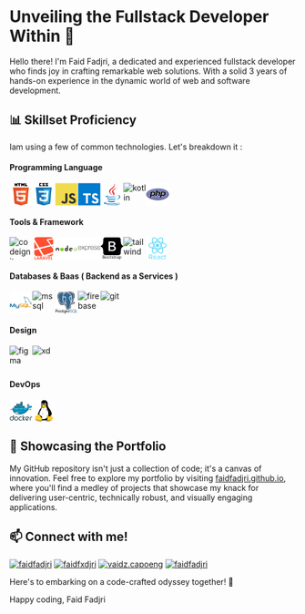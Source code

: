 # Unveiling the Fullstack Developer Within 🚀

Hello there! I'm Faid Fadjri, a dedicated and experienced fullstack developer who finds joy in crafting remarkable web solutions. With a solid 3 years of hands-on experience in the dynamic world of web and software development.

## 📊 Skillset Proficiency

Iam using a few of common technologies. Let's breakdown it :
#### Programming Language
<div style="display: flex; flex-direction: row;">
    <img src="https://raw.githubusercontent.com/devicons/devicon/master/icons/html5/html5-original-wordmark.svg" alt="html5" width="40" height="40"/>
    <img src="https://raw.githubusercontent.com/devicons/devicon/master/icons/css3/css3-original-wordmark.svg" alt="css3" width="40" height="40"/>
    <img src="https://raw.githubusercontent.com/devicons/devicon/master/icons/javascript/javascript-original.svg" alt="javascript" width="40" height="40"/>
    <img src="https://raw.githubusercontent.com/devicons/devicon/master/icons/typescript/typescript-original.svg" alt="typescript" width="40" height="40"/>
    <img src="https://raw.githubusercontent.com/devicons/devicon/master/icons/java/java-original.svg" alt="java" width="40" height="40"/>
    <img src="https://www.vectorlogo.zone/logos/kotlinlang/kotlinlang-icon.svg" alt="kotlin" width="40" height="40"/>
    <img src="https://raw.githubusercontent.com/devicons/devicon/master/icons/php/php-original.svg" alt="php" width="40" height="40"/>
</div>

#### Tools & Framework
<div style="display: flex; flex-direction: row;">
    <img src="https://cdn.worldvectorlogo.com/logos/codeigniter.svg" alt="codeigniter" width="40" height="40"/>
    <img src="https://raw.githubusercontent.com/devicons/devicon/master/icons/laravel/laravel-plain-wordmark.svg" alt="laravel" width="40" height="40"/>
    <img src="https://raw.githubusercontent.com/devicons/devicon/master/icons/nodejs/nodejs-original-wordmark.svg" alt="nodejs" width="40" height="40"/>
    <img src="https://raw.githubusercontent.com/devicons/devicon/master/icons/express/express-original-wordmark.svg" alt="express" width="40" height="40"/>
    <img src="https://raw.githubusercontent.com/devicons/devicon/master/icons/bootstrap/bootstrap-plain-wordmark.svg" alt="bootstrap" width="40" height="40"/>
    <img src="https://www.vectorlogo.zone/logos/tailwindcss/tailwindcss-icon.svg" alt="tailwind" width="40" height="40"/>
    <img src="https://raw.githubusercontent.com/devicons/devicon/master/icons/react/react-original-wordmark.svg" alt="react" width="40" height="40"/>
</div>

#### Databases & Baas ( Backend as a Services )
<div style="display: flex; flex-direction: row;">
    <img src="https://raw.githubusercontent.com/devicons/devicon/master/icons/mysql/mysql-original-wordmark.svg" alt="mysql" width="40" height="40"/>
    <img src="https://www.svgrepo.com/show/303229/microsoft-sql-server-logo.svg" alt="mssql" width="40" height="40"/>
    <img src="https://raw.githubusercontent.com/devicons/devicon/master/icons/postgresql/postgresql-original-wordmark.svg" alt="postgresql" width="40" height="40"/>
    <img src="https://www.vectorlogo.zone/logos/firebase/firebase-icon.svg" alt="firebase" width="40" height="40"/>
    <img src="https://www.vectorlogo.zone/logos/git-scm/git-scm-icon.svg" alt="git" width="40" height="40"/>
</div>

#### Design
<div style="display: flex; flex-direction: row;">
    <img src="https://www.vectorlogo.zone/logos/figma/figma-icon.svg" alt="figma" width="40" height="40"/>
    <img src="https://cdn.worldvectorlogo.com/logos/adobe-xd.svg" alt="xd" width="40" height="40"/>
</div>

#### DevOps
<div style="display: flex; flex-direction: row;">
    <img src="https://raw.githubusercontent.com/devicons/devicon/master/icons/docker/docker-original-wordmark.svg" alt="docker" width="40" height="40"/>
    <img src="https://raw.githubusercontent.com/devicons/devicon/master/icons/linux/linux-original.svg" alt="linux" width="40" height="40"/>
</div>







## 🚀 Showcasing the Portfolio

My GitHub repository isn't just a collection of code; it's a canvas of innovation. Feel free to explore my portfolio by visiting [faidfadjri.github.io](faidfadjri.github.io), where you'll find a medley of projects that showcase my knack for delivering user-centric, technically robust, and visually engaging applications.

## 📫 Connect with me!
<p align="left">
<a href="https://twitter.com/faidfadjri" target="blank"><img align="center" src="https://raw.githubusercontent.com/rahuldkjain/github-profile-readme-generator/master/src/images/icons/Social/twitter.svg" alt="faidfadjri" height="30" width="40" /></a>
<a href="https://instagram.com/faidfxdjri" target="blank"><img align="center" src="https://raw.githubusercontent.com/rahuldkjain/github-profile-readme-generator/master/src/images/icons/Social/instagram.svg" alt="faidfxdjri" height="30" width="40" /></a>
<a href="https://www.facebook.com/vaidz.capoeng" target="blank"><img align="center" src="https://raw.githubusercontent.com/rahuldkjain/github-profile-readme-generator/master/src/images/icons/Social/facebook.svg" alt="vaidz.capoeng" height="30" width="40" /></a>
<a href="https://www.linkedin.com/in/faidfadjri/" target="blank"><img align="center" src="https://myclouddoor.com/wp-content/uploads/2019/11/Linkedin-logo.png" alt="faidfadjri" height="30" width="60" /></a>
</p>



Here's to embarking on a code-crafted odyssey together! 🌌

Happy coding,
Faid Fadjri

